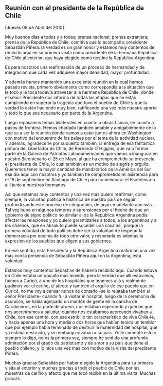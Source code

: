 Reunión con el presidente de la República de Chile
--------------------------------------------------

[Jueves 08 de Abril del 2010]

Muy buenos días a todos y a todas; prensa nacional; prensa extranjera;
prensa de la República de Chile; comitiva que lo acompaña; presidente
Sebastián Piñera: la verdad es un gran honor y estamos muy contentos de
recibirlo aquí en su primera visita como presidente de la hermana
República de Chile al exterior, que haya elegido como destino la
República Argentina.

Es para nosotros una reafirmación de un proceso de hermandad y de
integración que cada vez adquiere mayor densidad, mayor profundidad.

Y además hemos mantenido una excelente reunión en la cual hemos pasado
revista, primero obviamente como correspondía a la situación que le tocó
y le toca todavía atravesar a la hermana República de Chile, donde el
señor Presidente nos informó de todas las etapas que se están cumpliendo
en superar la tragedia que tuvo el pueblo de Chile y que la verdad lo
están haciendo muy bien, ratificando una vez más nuestro aporte y todo
lo que sea necesario por parte de la Argentina.

Luego repasamos temas bilaterales en cuanto a obras físicas, en cuanto a
pasos de frontera. Hemos charlado también amable y amigablemente de lo
que va a ser la reunión donde vamos a estar juntos ahora en Washington
con motivo del encuentro de los países por el tema de la actividad
nuclear. Y además, agradecerle por supuesto también, la entrega de esa
fantástica pintura del Libertador de Chile, de Bernardo O´Higgins, que
va a formar parte de la Galería de Patriotas Latinoamericanos que vamos
a inaugurar en nuestro Bicentenario el 25 de Mayo, al que ha
comprometido su presencia el presidente de Chile, lo cual también es un
motivo de alegría y orgullo. Queremos tener la mayor cantidad de
mandatarios de la América del Sur ese día aquí con nosotros y yo también
he comprometido mi asistencia para el 18 de septiembre en Santiago de
Chile para conmemorar el Bicentenario allí junto a nuestros hermanos.

Así que estamos muy contentos y una vez más quiero reafirmar, como
siempre, la voluntad política e histórica de nuestro país de seguir
profundizando este proceso de integración, de aquí en adelante aún más.
Tal vez hubo en algunos temores o aprensiones por el hecho de que un
gobierno de signo político no similar al de la República Argentina podía
afectar las relaciones y yo quiero garantizarles a todos, a los
argentinos y a los chilenos, que en absoluto puede suceder una cosa así,
porque la primera voluntad de todo político debe ser la voluntad de
respetar la democracia por encima de todo otro valor, y respetarla es
además la expresión de los pueblos que eligen a sus gobiernos.

En ese sentido, esta Presidenta y la República Argentina reafirman una
vez más con la presencia de Sebastián Piñera aquí en la Argentina, esta
voluntad.

Estamos muy contentos Sebastián de haberlo recibido aquí. Cuando estuve
en Chile estaba un poquito más movido, pero la verdad que allí
estuvimos, fuimos a Curicó, a uno de los hospitales que tenemos allá y
realmente pudimos ver el cariño, el afecto y también el orgullo de ese
pueblo que en Curicó, no me voy a cansar nunca de contarlo -se lo
relataba también al señor Presidente- cuando fui a visitar el hospital,
luego de la ceremonia de asunción, se había agolpado un montón de gente
en la cancha de Carabineros, en la parte de afuera, nos estaban
esperando y querían que nos acercáramos a saludar; cuando nos estábamos
acercando vivaban a Chile, con ese cantito, con ese estribillo tan
característico de viva Chile-le, y hacía apenas una hora y media o dos
horas que habían tenido un temblor que por ejemplo había terminado de
destruir la maternidad del hospital, que ya estaba destruido, y sin
embargo vivaban a su país. Yo le comenté esto y siempre lo digo, no es
la primera vez, siempre he sentido una profunda admiración por el grado
de patriotismo y de amor a su país que tiene el pueblo chileno, y lo
hice una vez más con motivo de la visita del presidente Piñera.

Muchas gracias Sebastián por haber elegido la Argentina para su primera
visita al exterior y muchas gracias a todo el pueblo de Chile por las
muestras de cariño y afecto que me tocó recibir en la última visita.
Muchas gracias.

 

 
